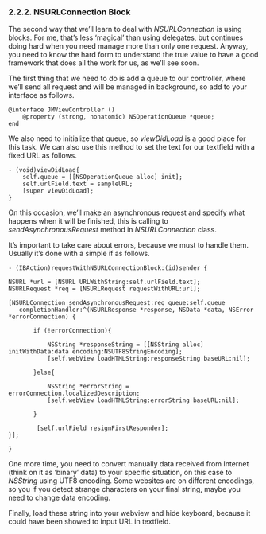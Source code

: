 ### 2.2.2. NSURLConnection Block
The second way that we’ll learn to deal with *NSURLConnection* is using blocks. For me, that’s less ‘magical’ than using delegates, but continues doing hard when you need manage more than only one request. Anyway, you need to know the hard form to understand the true value to have a good framework that does all the work for us, as we’ll see soon.  

The first thing that we need to do is add a queue to our controller, where we’ll send all request and will be managed in background, so add to your interface as follows.  
  
```obj-c  
@interface JMViewController ()    
    @property (strong, nonatomic) NSOperationQueue *queue;    
end  
```

We also need to initialize that queue, so *viewDidLoad* is a good place for this task. We can also use this method to set the text for our textfield with a fixed URL as follows.  

```obj-c
- (void)viewDidLoad{
    self.queue = [[NSOperationQueue alloc] init];
    self.urlField.text = sampleURL;  
    [super viewDidLoad];  
}  
```  
On this occasion, we’ll make an asynchronous request and specify what happens when it will be finished, this is calling to *sendAsynchronousRequest* method in *NSURLConnection* class.  

It’s important to take care about errors, because we must to handle them. Usually it’s done with a simple if as follows.  

```obj-c  
- (IBAction)requestWithNSURLConnectionBlock:(id)sender {  
  
NSURL *url = [NSURL URLWithString:self.urlField.text];  
NSURLRequest *req = [NSURLRequest requestWithURL:url];  
  
[NSURLConnection sendAsynchronousRequest:req queue:self.queue  
   completionHandler:^(NSURLResponse *response, NSData *data, NSError *errorConnection) {  
  
       if (!errorConnection){    
           NSString *responseString = [[NSString alloc] initWithData:data encoding:NSUTF8StringEncoding];  
           [self.webView loadHTMLString:responseString baseURL:nil];    
       }else{    
           NSString *errorString = errorConnection.localizedDescription;  
           [self.webView loadHTMLString:errorString baseURL:nil];    
       }  
  
		[self.urlField resignFirstResponder];  
}];    

}
```  
One more time, you need to convert manually data received from Internet (think on it as ‘binary’ data) to your specific situation, on this case to *NSString* using UTF8 encoding. Some websites are on different encodings, so you if you detect strange characters on your final string, maybe you need to change data encoding.  
  
Finally, load these string into your webview and hide keyboard, because it could have  been showed to input URL in textfield.